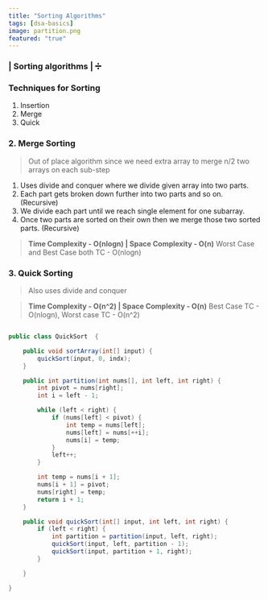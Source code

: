 ```yaml
---
title: "Sorting Algorithms"
tags: [dsa-basics]
image: partition.png
featured: "true"
---
```


### | Sorting algorithms | :heavy_division_sign:

### Techniques for Sorting

1. Insertion
2. Merge
3. Quick

### 2. Merge Sorting

> Out of place algorithm since we need extra array to merge n/2 two arrays on each sub-step

1. Uses divide and conquer where we divide given array into two parts.
2. Each part gets broken down further into two parts and so on. (Recursive)
3. We divide each part until we reach single element for one subarray.
4. Once two parts are sorted on their own then we merge those two sorted parts. (Recursive)

> **Time Complexity - O(nlogn) | Space Complexity - O(n)**
Worst Case and Best Case both TC - O(nlogn)


### 3. Quick Sorting

> Also uses divide and conquer

> **Time Complexity - O(n^2) | Space Complexity - O(n)**
Best Case TC - O(nlogn), Worst case TC - O(n^2)

```java

public class QuickSort  {

    public void sortArray(int[] input) {
		quickSort(input, 0, indx);
	}

	public int partition(int nums[], int left, int right) {
		int pivot = nums[right];
		int i = left - 1;

		while (left < right) {
			if (nums[left] < pivot) {
				int temp = nums[left];
				nums[left] = nums[++i];
				nums[i] = temp;
			}
			left++;
		}

		int temp = nums[i + 1];
		nums[i + 1] = pivot;
		nums[right] = temp;
		return i + 1;
	}

	public void quickSort(int[] input, int left, int right) {
		if (left < right) {
			int partition = partition(input, left, right);
			quickSort(input, left, partition - 1);
			quickSort(input, partition + 1, right);
		}

	}

}



```